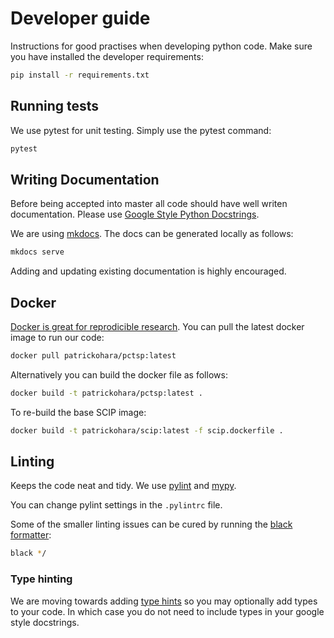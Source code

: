 # Developer guide

Instructions for good practises when developing python code.
Make sure you have installed the developer requirements:

```bash
pip install -r requirements.txt
```

## Running tests

We use pytest for unit testing.
Simply use the pytest command:

```bash
pytest
```

## Writing Documentation

Before being accepted into master all code should have well writen documentation.
Please use [Google Style Python Docstrings](https://sphinxcontrib-napoleon.readthedocs.io/en/latest/example_google.html).

We are using [mkdocs](https://www.mkdocs.org/#getting-started).
The docs can be generated locally as follows:

```bash
mkdocs serve
```

Adding and updating existing documentation is highly encouraged.

## Docker

[Docker is great for reprodicible research](https://reproducible-analysis-workshop.readthedocs.io/en/latest/8.Intro-Docker.html).
You can pull the latest docker image to run our code:

```bash
docker pull patrickohara/pctsp:latest
```

Alternatively you can build the docker file as follows:

```bash
docker build -t patrickohara/pctsp:latest .
```

To re-build the base SCIP image:

```bash
docker build -t patrickohara/scip:latest -f scip.dockerfile .
```

## Linting

Keeps the code neat and tidy.
We use [pylint](https://www.pylint.org/) and [mypy](http://mypy-lang.org/).

You can change pylint settings in the `.pylintrc` file.

Some of the smaller linting issues can be cured by running the [black formatter](https://github.com/psf/black):

```bash
black */
```

### Type hinting

We are moving towards adding [type hints](https://docs.python.org/3.12/library/typing.html) so you may optionally add types to your code.
In which case you do not need to include types in your google style docstrings.

